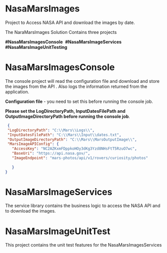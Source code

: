 # NasaMarsImages
Project to Access NASA API and download the images by date.

The NaraMarsImages Solution Contains three projects 

**#NasaMarsImagesConsole**&nbsp;
**#NasaMarsImageServices**&nbsp;
**#NasaMarsImageUnitTesting**&nbsp;

# NasaMarsImagesConsole

 The console project will read the configuration file  and download and store the images from the API . Also logs the information returned from the application.
 
 **Configuration file**  - you need to set this before running the console job.
 
 **Please set the LogDirectoryPath, InputDatesFilePath and OutputImageDirectoryPath before running the console job**.
 
 ```json
  {
  "LogDirectoryPath": "C:\\Mars\\Logs\\",
  "InputDatesFilePath": "C:\\Mars\\Input\\dates.txt",
  "OutputImageDirectoryPath": "C:\\Mars\\MarsOutputImage\\",
  "MarsImageAPIConfig": {
    "AccessKey": "NC2AZKxmFDppkoHOy3dKg3Yzd8NHsFtT5RzuO7wc",
    "BaseUri": "https://api.nasa.gov/",
    "ImageEndpoint": "mars-photos/api/v1/rovers/curiosity/photos"
	
	}
} 
```

# NasaMarsImageServices

The service library contains the  business logic to access the NASA API and  to download the images.

# NasaMarsImageUnitTest

This project contains the unit test features for the  NasaMarsImagesServices

